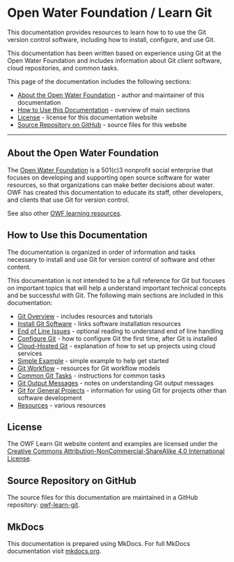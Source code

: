 # Open Water Foundation / Learn Git

This documentation provides resources to learn how to to use the Git version control software,
including how to install, configure, and use Git.

This documentation has been written based on experience using Git at the Open Water Foundation and
includes information about Git client software, cloud repositories, and common tasks.

This page of the documentation includes the following sections:

* [About the Open Water Foundation](#about-the-open-water-foundation) - author and maintainer of this documentation
* [How to Use this Documentation](#how-to-use-this-documentation) - overview of main sections
* [License](#license) - license for this documentation website
* [Source Repository on GitHub](#source-repository-on-github) - source files for this website

---------------

## About the Open Water Foundation

The [Open Water Foundation](http://openwaterfoundation.org) is a 501(c)3 nonprofit social enterprise that focuses
on developing and supporting open source software for water resources, so that organizations can make better decisions about water.
OWF has created this documentation to educate its staff, other developers, and clients that use Git for version control.

See also other [OWF learning resources](http://learn.openwaterfoundation.org).

## How to Use this Documentation

The documentation is organized in order of information and tasks necessary to install and use Git for version control of
software and other content.

This documentation is not intended to be a full reference for Git but focuses on important topics that
will help a understand important technical concepts and be successful with Git.
The following main sections are included in this documentation:

* [Git Overview](overview) - includes resources and tutorials
* [Install Git Software](install/overview) - links software installation resources
* [End of Line Issues](eol) - optional reading to understand end of line handling
* [Configure Git](config) - how to configure Git the first time, after Git is installed
* [Cloud-Hosted Git](cloud/overview) - explanation of how to set up projects using cloud services
* [Simple Example](simple-example) - simple example to help get started
* [Git Workflow](workflow/overview) - resources for Git workflow models
* [Common Git Tasks](tasks/overview) - instructions for common tasks
* [Git Output Messages](output-messages) - notes on understanding Git output messages
* [Git for General Projects](git-general) - information for using Git for projects other than software development
* [Resources](resources) - various resources

## License

The OWF Learn Git website content and examples are licensed under the
[Creative Commons Attribution-NonCommercial-ShareAlike 4.0 International License](https://creativecommons.org/licenses/by-nc-sa/4.0).

## Source Repository on GitHub

The source files for this documentation are maintained in a GitHub repository:  [owf-learn-git](https://github.com/OpenWaterFoundation/owf-learn-git).

## MkDocs

This documentation is prepared using MkDocs.  For full MkDocs documentation visit [mkdocs.org](http://mkdocs.org/).
